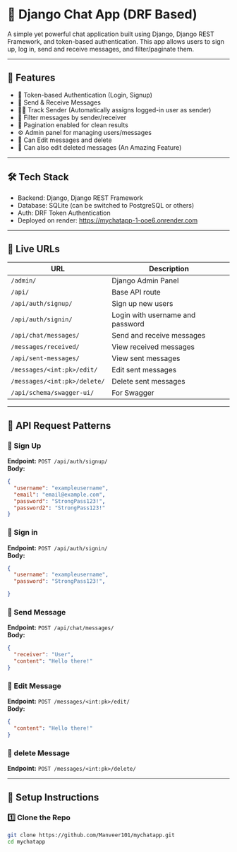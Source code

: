 # 💬 Django Chat App (DRF Based)

A simple yet powerful chat application built using Django, Django REST Framework, and token-based authentication. This app allows users to sign up, log in, send and receive messages, and filter/paginate them.

---

## 🚀 Features

- 🔐 Token-based Authentication (Login, Signup)
- 📩 Send & Receive Messages
- 🧑‍💬 Track Sender (Automatically assigns logged-in user as sender)
- 🔎 Filter messages by sender/receiver
- 📄 Pagination enabled for clean results
- ⚙️ Admin panel for managing users/messages
- 📩 Can Edit messages and delete
- 📩 Can also edit deleted messages (An Amazing Feature)
  
---

## 🛠 Tech Stack

- Backend: Django, Django REST Framework
- Database: SQLite (can be switched to PostgreSQL or others)
- Auth: DRF Token Authentication
- Deployed on render: https://mychatapp-1-ooe6.onrender.com

---

## 🚀 Live URLs

| URL | Description |
|-----|-------------|
| `/admin/` | Django Admin Panel |
| `/api/` | Base API route |
| `/api/auth/signup/` | Sign up new users |
| `/api/auth/signin/` | Login with username and password |
| `/api/chat/messages/` | Send and receive messages |
| `/messages/received/` | View received messages |
| `/api/sent-messages/` | View sent messages |
| `/messages/<int:pk>/edit/` | Edit sent messages |
| `/messages/<int:pk>/delete/` | Delete sent messages |
| `/api/schema/swagger-ui/` | For Swagger |

---

## 🧪 API Request Patterns

### 📝 Sign Up

**Endpoint:** `POST /api/auth/signup/`  
**Body:**

```json
{
  "username": "exampleusername",
  "email": "email@example.com",
  "password": "StrongPass123!",
  "password2": "StrongPass123!"
}
```

### 📝 Sign in

**Endpoint:** `POST /api/auth/signin/`  
**Body:**

```json
{
  "username": "exampleusername",
  "password": "StrongPass123!",

}
```

### 📝 Send Message

**Endpoint:** `POST /api/chat/messages/`  
**Body:**

```json
{
  "receiver": "User",
  "content": "Hello there!"
}
```

### 📝 Edit Message

**Endpoint:** `POST /messages/<int:pk>/edit/`  
**Body:**

```json
{
  "content": "Hello there!"
}
```

### 📝 delete Message

**Endpoint:** `POST /messages/<int:pk>/delete/`  

---

## 🔧 Setup Instructions

### 1️⃣ Clone the Repo

```bash
git clone https://github.com/Manveer101/mychatapp.git
cd mychatapp
```
